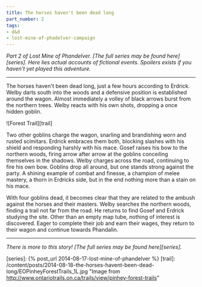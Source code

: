 ```yaml
---
title: The horses haven't been dead long
part_number: 2
tags:
- d&d
- lost-mine-of-phadelver-campaign
---
```


_Part 2 of Lost Mine of Phandelver. [The full series may be found here][series]. Here lies actual accounts of fictional events. Spoilers exists if you haven't yet played this adventure._

---

The horses haven't been dead long, just a few hours according to Erdrick. Welby darts south into the woods and a defensive position is established around the wagon. Almost immediately a volley of black arrows burst from the northern trees. Welby reacts with his own shots, dropping a once hidden goblin.

![Forest Trail][trail]

Two other goblins charge the wagon, snarling and brandishing worn and rusted scimitars. Erdrick embraces them both, blocking slashes with his shield and responding harshly with his mace. Gosef raises his bow to the northern woods, firing arrow after arrow at the goblins conceiling themselves in the shadows. Welby charges across the road, continuing to fire his own bow. Goblins drop all around, but one stands strong against the party. A shining example of combat and finesse, a champion of melee mastery, a thorn in Erdricks side, but in the end nothing more than a stain on his mace.

With four goblins dead, it becomes clear that they are related to the ambush against the horses and their masters. Welby searches the northern woods, finding a trail not far from the road. He returns to find Gosef and Erdrick studying the site. Other than an empty map tube, nothing of interest is discovered. Eager to complete their job and earn their wages, they return to their wagon and continue towards Phandalin.


--- 

_There is more to this story! [The full series may be found here][series]._

[series]: {% post_url 2014-08-17-lost-mine-of-phandelver %}
[trail]: /content/posts/2014-08-18-the-horses-havent-been-dead-long/EOPinheyForestTrails_1L.jpg "Image from http://www.ontariotrails.on.ca/trails/view/pinhey-forest-trails"


